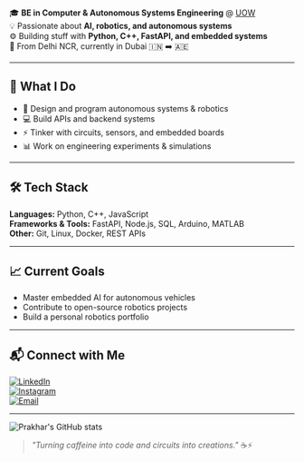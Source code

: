 
🎓 **BE in Computer & Autonomous Systems Engineering** @ [UOW](https://www.uow.edu.au)  
💡 Passionate about **AI, robotics, and autonomous systems**  
⚙️ Building stuff with **Python, C++, FastAPI, and embedded systems**  
📍 From Delhi NCR, currently in Dubai 🇮🇳 ➡️ 🇦🇪  

---

## 🚀 What I Do
- 🤖 Design and program autonomous systems & robotics
- 💻 Build APIs and backend systems
- ⚡ Tinker with circuits, sensors, and embedded boards
- 📊 Work on engineering experiments & simulations

---

## 🛠 Tech Stack
**Languages:** Python, C++, JavaScript  
**Frameworks & Tools:** FastAPI, Node.js, SQL, Arduino, MATLAB  
**Other:** Git, Linux, Docker, REST APIs  

---

## 📈 Current Goals
- Master embedded AI for autonomous vehicles
- Contribute to open-source robotics projects
- Build a personal robotics portfolio

---

## 📬 Connect with Me
[![LinkedIn](https://img.shields.io/badge/LinkedIn-0A66C2?style=for-the-badge&logo=linkedin&logoColor=white)](https://www.linkedin.com/in/prakhar-shukla-3b1852265/)  
[![Instagram](https://img.shields.io/badge/Instagram-DD2A7B?style=for-the-badge&logo=instagram&logoColor=white)](https://www.instagram.com/prakharrrshukla_?igsh=MTNnajYwMXF4dzhpdQ%3D%3D&utm_source=qr)  
[![Email](https://img.shields.io/badge/Email-D14836?style=for-the-badge&logo=gmail&logoColor=white)](mailto:prakharshukl@gmail.com)  

---

![Prakhar's GitHub stats](https://github-readme-stats.vercel.app/api?username=PrakharShukla&show_icons=true&theme=tokyonight)  

> *"Turning caffeine into code and circuits into creations."* ☕⚡  

